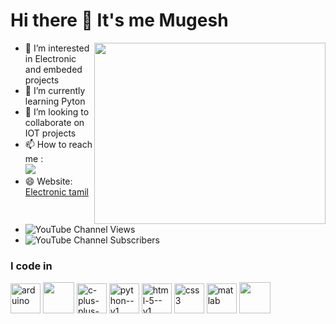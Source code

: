 # Hi there 👋 It's me Mugesh


<img align="right" width="370" height="290" src="https://i.pinimg.com/originals/47/f0/34/47f0342cec72b800463bf003eac1257e.gif">

- 👀 I’m interested in Electronic and embeded projects
- 🌱 I’m currently learning Pyton
- 💞️ I’m looking to collaborate on IOT projects
- 📫 How to reach me :
<br /> [<img src="https://img.shields.io/badge/LinkedIn-0077B5?style=for-the-badge&logo=linkedin&logoColor=white" />](https://www.linkedin.com/in/mugesh-palani-abb564234/)
- 😄 Website:  [Electronic tamil](https://electronictamill.blogspot.com/)
- ![YouTube Channel Views](https://img.shields.io/youtube/channel/views/UC8I8MpR8ZqqlMKKcuWQMBOQ)
- ![YouTube Channel Subscribers](https://img.shields.io/youtube/channel/subscribers/UC8I8MpR8ZqqlMKKcuWQMBOQ)

### I code in

<img width="48" height="48" src="https://img.icons8.com/fluency/48/arduino.png" alt="arduino"/> <img height="50" width="50" src="https://img.icons8.com/color/48/000000/c-programming.png" /> <img width="48" height="48" src="https://img.icons8.com/fluency/48/c-plus-plus-logo.png" alt="c-plus-plus-logo"/> <img width="48" height="48" src="https://img.icons8.com/color/48/python--v1.png" alt="python--v1"/> <img width="48" height="48" src="https://img.icons8.com/color/48/html-5--v1.png" alt="html-5--v1"/> <img width="48" height="48" src="https://img.icons8.com/color/48/css3.png" alt="css3"/>  <img width="48" height="48" src="https://img.icons8.com/fluency/48/matlab.png" alt="matlab"/>  <img height="50" width="50" src="https://img.icons8.com/color/48/000000/nodejs.png"/> 
<!---
Mugesh-Palani/Mugesh-Palani is a ✨ special ✨ repository because its `README.md` (this file) appears on your GitHub profile.
You can click the Preview link to take a look at your changes.
--->

